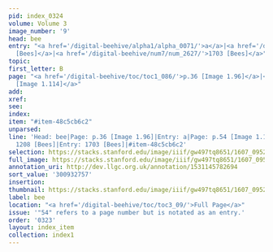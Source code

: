```yaml
---
pid: index_0324
volume: Volume 3
image_number: '9'
head: bee
entry: "<a href='/digital-beehive/alpha1/alpha_0071/'>a</a>|<a href='/digital-beehive/num5/num_1649/'>1208
  [Bees]</a>|<a href='/digital-beehive/num7/num_2627/'>1703 [Bees]</a>"
topic:
first_letter: B
page: "<a href='/digital-beehive/toc/toc1_086/'>p.36 [Image 1.96]</a>|<a href='/digital-beehive/toc/toc1_104/'>p.54
  [Image 1.114]</a>"
add:
xref:
see:
index:
item: "#item-48c5cb6c2"
unparsed:
line: 'Head: bee|Page: p.36 [Image 1.96]|Entry: a|Page: p.54 [Image 1.114]|Entry:
  1208 [Bees]|Entry: 1703 [Bees]|#item-48c5cb6c2'
selection: https://stacks.stanford.edu/image/iiif/gw497tq8651/1607_0952/1588,2757,806,155/full/0/default.jpg
full_image: https://stacks.stanford.edu/image/iiif/gw497tq8651/1607_0952/full/full/0/default.jpg
annotation_uri: http://dev.llgc.org.uk/annotation/1531145782694
sort_value: '300932757'
insertion:
thumbnail: https://stacks.stanford.edu/image/iiif/gw497tq8651/1607_0952/1588,2757,806,155/150,/0/default.jpg
label: bee
location: "<a href='/digital-beehive/toc/toc3_09/'>Full Page</a>"
issue: '"54" refers to a page number but is notated as an entry.'
order: '0323'
layout: index_item
collection: index1
---
```

